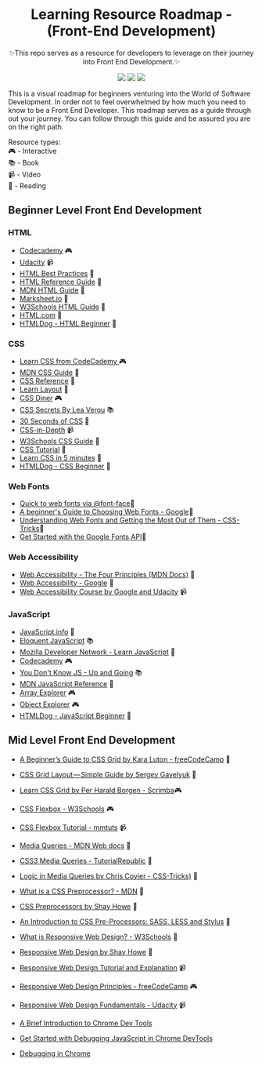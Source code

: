 <div align="center">
   <h1>Learning Resource Roadmap - (Front-End Development)</h1>
	<p>✨This repo serves as a resource for developers to leverage on their journey into Front End Development.</>✨</p>
   <p align="center">
    <a href="https://github.com/lauragift21/Learning-Resource-Path-Front-End"><img src="https://img.shields.io/badge/Roadmap-2019-purple.svg"/></a>
      <a href="https://twitter.com/intent/tweet?text=Learning%20Resource%20Roadmap%20for%20Front%20End%20Developers%20by%20@lauragift21%20%20https%3A//github.com/lauragift21/Learning-Resource-Path-Front-End"><img src="https://img.shields.io/badge/twitter-tweet-blue.svg"/></a>
<a href="https://twitter.com/lauragift21"><img src="https://img.shields.io/badge/feedback-@lauragift21-green.svg" /></a>
  </p>
</div>

This is a visual roadmap for beginners venturing into the World of Software Development. In order not to feel overwhelmed by how much you need to know to be a Front End Developer. This roadmap serves as a guide through out your journey. You can follow through this guide and be assured you are on the right path.

Resource types:   
 🎮 - Interactive  
 📚 - Book  
 📹 - Video  
 📝 - Reading  

##  Beginner Level Front End Development

### HTML
 - [Codecademy](https://www.codecademy.com/learn/learn-html) 🎮
 - [Udacity](https://www.udacity.com/course/intro-to-html-and-css--ud001) 📹
 - [HTML Best Practices](https://github.com/hail2u/html-best-practices) 📝
 - [HTML Reference Guide](https://htmlreference.io/) 📝
 - [MDN HTML Guide](https://developer.mozilla.org/en-US/docs/Learn/HTML) 📝
 - [Marksheet.io](https://marksheet.io/html-basics.html) 📝
 - [W3Schools HTML Guide](https://www.w3schools.com/html/) 📝
 - [HTML.com](https://html.com/) 📝
 - [HTMLDog - HTML Beginner](http://www.htmldog.com/guides/html/beginner/) 📝

### CSS

- [Learn CSS from CodeCademy ](https://www.codecademy.com/learn/learn-css) 🎮
- [MDN CSS Guide](https://developer.mozilla.org/en-US/docs/Learn/CSS) 📝
- [CSS Reference](https://cssreference.io/) 📝
- [Learn Layout](http://learnlayout.com/) 📝
- [CSS Diner](http://flukeout.github.io/) 🎮
- [CSS Secrets By Lea Verou](https://www.amazon.com/CSS-Secrets-Solutions-Everyday-Problems/dp/1449372635/?&_encoding=UTF8&tag=frontend-handbook-20&linkCode=ur2&linkId=40a9480c18839b4b2ea798aa2afafd0e&camp=1789&creative=9325) 📚
- [30 Seconds of CSS](https://30-seconds.github.io/30-seconds-of-css/) 📝
- [CSS-in-Depth](https://frontendmasters.com/courses/css-in-depth-v2/) 📹
- [W3Schools CSS Guide](https://www.w3schools.com/css/css_intro.asp) 📝
- [CSS Tutorial](https://www.csstutorial.net/css-intro/introductioncss-part1.php) 📝
- [Learn CSS in 5 minutes](https://medium.freecodecamp.org/get-started-with-css-in-5-minutes-e0804813fc3e) 📝
- [HTMLDog - CSS Beginner](http://www.htmldog.com/guides/css/beginner/) 📝

### Web Fonts

- [Quick to web fonts via @font-face](https://www.html5rocks.com/en/tutorials/webfonts/quick/)📝
- [A beginner's Guide to Choosing Web Fonts - Google](https://design.google/library/choosing-web-fonts-beginners-guide/)📝
- [Understanding Web Fonts and Getting the Most Out of Them - CSS-Tricks](https://css-tricks.com/understanding-web-fonts-getting/)📝
- [Get Started with the Google Fonts API](https://developers.google.com/fonts/docs/getting_started)📝

### Web Accessibility

- [Web Accessibility - The Four Principles (MDN Docs)](https://developer.mozilla.org/en-US/docs/Web/Accessibility/Understanding_WCAG#The_four_principles) 📝
- [Web Accessibility - Google](https://developers.google.com/web/fundamentals/accessibility/) 📝
- [Web Accessibility Course by Google and Udacity](https://www.udacity.com/course/web-accessibility--ud891) 📹

### JavaScript
 - [JavaScript.info](https://javascript.info/) 📝
 - [Eloquent JavaScript](https://eloquentjavascript.net/) 📚
 - [Mozilla Developer Network -  Learn JavaScript](https://developer.mozilla.org/en-US/docs/Learn/JavaScript) 📝
 - [Codecademy](https://www.codecademy.com/learn/learn-javascript) 🎮
 - [You Don't Know JS - Up and Going](https://github.com/getify/You-Dont-Know-JS/blob/master/up%20&%20going/README.md#you-dont-know-js-up--going) 📚
 - [MDN JavaScript Reference](https://developer.mozilla.org/en-US/docs/Web/JavaScript/Reference) 📝
 - [Array Explorer](https://sdras.github.io/array-explorer/) 🎮
 - [Object Explorer](https://sdras.github.io/object-explorer/) 🎮
 - [HTMLDog - JavaScript Beginner](http://www.htmldog.com/guides/javascript) 📝


##  Mid Level Front End Development

- [A Beginner’s Guide to CSS Grid by Kara Luton - freeCodeCamp](https://medium.freecodecamp.org/a-beginners-guide-to-css-grid-3889612c4b35) 📝
- [CSS Grid Layout — Simple Guide by Sergey Gavelyuk](https://codeburst.io/css-grid-layout-simple-guide-e0296cf14fe8) 📝
- [Learn CSS Grid by Per Harald Borgen - Scrimba](https://scrimba.com/g/gR8PTE)🎮

- [CSS Flexbox - W3Schools](https://www.w3schools.com/css/css3_flexbox.asp) 🎮
- [CSS Flexbox Tutorial - mmtuts](https://www.youtube.com/watch?v=0e02dl66PYo) 📹

- [Media Queries - MDN Web docs](https://developer.mozilla.org/en-US/docs/Web/CSS/Media_Queries) 📝
- [CSS3 Media Queries - TutorialRepublic](https://www.tutorialrepublic.com/css-tutorial/css3-media-queries.php) 📝
- [Logic in Media Queries by Chris Coyier - CSS-Tricks)](https://css-tricks.com/logic-in-media-queries/) 📝

- [What is a CSS Preprocessor? - MDN](https://developer.mozilla.org/en-US/docs/Glossary/CSS_preprocessor) 📝
- [CSS Preprocessors by Shay Howe](https://learn.shayhowe.com/advanced-html-css/preprocessors/) 📝
- [An Introduction to CSS Pre-Processors: SASS, LESS and Stylus](https://htmlmag.com/article/an-introduction-to-css-preprocessors-sass-less-stylus) 📝

- [What is Responsive Web Design? - W3Schools](https://www.w3schools.com/css/css_rwd_intro.asp) 📝
- [Responsive Web Design by Shay Howe](https://learn.shayhowe.com/advanced-html-css/responsive-web-design/) 📝
- [Responsive Web Design Tutorial and Explanation](https://youtu.be/BIz02qY5BRA) 📹
- [Responsive Web Design Principles - freeCodeCamp](https://learn.freecodecamp.org/responsive-web-design/responsive-web-design-principles) 🎮
- [Responsive Web Design Fundamentals - Udacity](https://www.udacity.com/course/responsive-web-design-fundamentals--ud893) 📹

- [A Brief Introduction to Chrome Dev Tools](https://developers.google.com/web/tools/chrome-devtools/)
- [Get Started with Debugging JavaScript in Chrome DevTools](https://developers.google.com/web/tools/chrome-devtools/javascript/)
- [Debugging in Chrome](https://javascript.info/debugging-chrome)

<!-- ##  Advanced Level Front End Development -->
